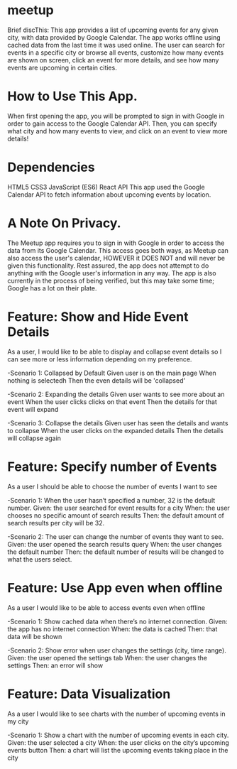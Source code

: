 # meetup
Brief discThis: This app provides a list of upcoming events for any given city, with data provided by Google Calendar. The app works offline using cached data from the last time it was used online. The user can search for events in a specific city or browse all events, customize how many events are shown on screen, click an event for more details, and see how many events are upcoming in certain cities.


# How to Use This App.
When first opening the app, you will be prompted to sign in with Google in order to gain access to the Google Calendar API. Then, you can specify what city and how many events to view, and click on an event to view more details!

# Dependencies
HTML5
CSS3
JavaScript (ES6)
React
API
This app used the Google Calendar API to fetch information about upcoming events by location.

# A Note On Privacy.
The Meetup app requires you to sign in with Google in order to access the data from its Google Calendar. This access goes both ways, as Meetup can also access the user's calendar, HOWEVER it DOES NOT and will never be given this functionality. Rest assured, the app does not attempt to do anything with the Google user's information in any way. The app is also currently in the process of being verified, but this may take some time; Google has a lot on their plate.

# Feature: Show and Hide Event Details
As a user, I would like to be able to display and collapse event details so I can see more or less information depending on my preference.

-Scenario 1: 
Collapsed by Default
Given user is on the main page
When nothing is selectedh
Then the even details will be 'collapsed'

-Scenario 2: 
Expanding the details
Given user wants to see more about an event
When the user clicks clicks on that event
Then the details for that event will expand

-Scenario 3: 
Collapse the details
Given user has seen the details and wants to collapse
When the user clicks on the expanded details
Then the details will collapse again

# Feature: Specify number of Events
As a user I should be able to choose the number of events I want to see

-Scenario 1: 
When the user hasn’t specified a number, 32 is the default number. 
Given: the user searched for event results for a city 
When: the user chooses no specific amount of search results 
Then: the default amount of search results per city will be 32.

-Scenario 2: 
The user can change the number of events they want to see. 
Given: the user opened the search results query 
When: the user changes the default number 
Then: the default number of results will be changed to what the users select.

# Feature: Use App even when offline
As a user I would like to be able to access events even when offline

-Scenario 1: 
Show cached data when there’s no internet connection. 
Given: the app has no internet connection
When: the data is cached
Then: that data will be shown

-Scenario 2: 
Show error when user changes the settings (city, time range). 
Given: the user opened the settings tab
When: the user changes the settings
Then: an error will show

# Feature: Data Visualization
As a user I would like to see charts with the number of upcoming events in my city

-Scenario 1:
Show a chart with the number of upcoming events in each city. 
Given: the user selected a city
When: the user clicks on the city’s upcoming events button
Then: a chart will list the upcoming events taking place in the city
